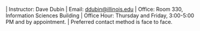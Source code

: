 | Instructor: Dave Dubin
| Email: ddubin@illinois.edu
| Office: Room 330, Information Sciences Building
| Office Hour: Thursday and Friday, 3:00-5:00 PM and by appointment.
| Preferred contact method is face to face.


